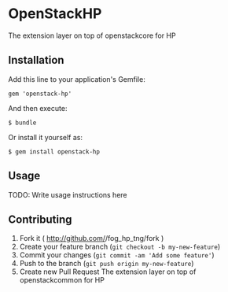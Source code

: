 # OpenStackHP


The extension layer on top of openstackcore for HP

## Installation

Add this line to your application's Gemfile:

    gem 'openstack-hp'

And then execute:

    $ bundle

Or install it yourself as:

    $ gem install openstack-hp

## Usage

TODO: Write usage instructions here

## Contributing

1. Fork it ( http://github.com/<my-github-username>/fog_hp_tng/fork )
2. Create your feature branch (`git checkout -b my-new-feature`)
3. Commit your changes (`git commit -am 'Add some feature'`)
4. Push to the branch (`git push origin my-new-feature`)
5. Create new Pull Request
The extension layer on top of openstackcommon for HP

